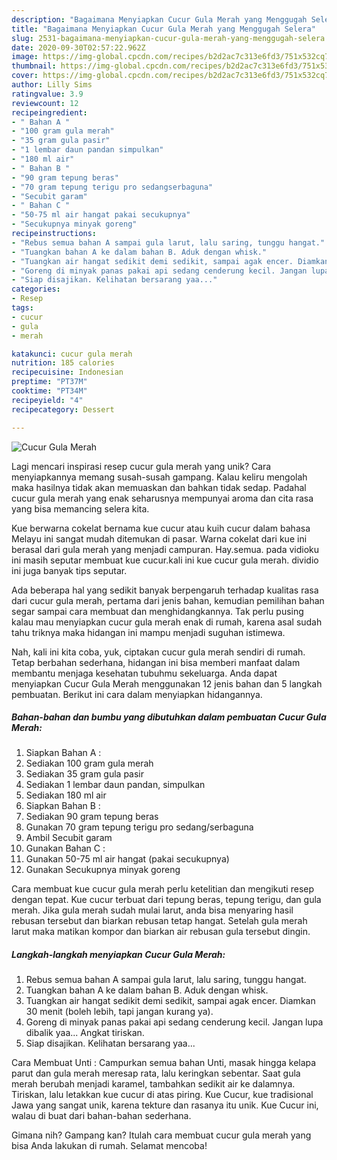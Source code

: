 ```yaml
---
description: "Bagaimana Menyiapkan Cucur Gula Merah yang Menggugah Selera"
title: "Bagaimana Menyiapkan Cucur Gula Merah yang Menggugah Selera"
slug: 2531-bagaimana-menyiapkan-cucur-gula-merah-yang-menggugah-selera
date: 2020-09-30T02:57:22.962Z
image: https://img-global.cpcdn.com/recipes/b2d2ac7c313e6fd3/751x532cq70/cucur-gula-merah-foto-resep-utama.jpg
thumbnail: https://img-global.cpcdn.com/recipes/b2d2ac7c313e6fd3/751x532cq70/cucur-gula-merah-foto-resep-utama.jpg
cover: https://img-global.cpcdn.com/recipes/b2d2ac7c313e6fd3/751x532cq70/cucur-gula-merah-foto-resep-utama.jpg
author: Lilly Sims
ratingvalue: 3.9
reviewcount: 12
recipeingredient:
- " Bahan A "
- "100 gram gula merah"
- "35 gram gula pasir"
- "1 lembar daun pandan simpulkan"
- "180 ml air"
- " Bahan B "
- "90 gram tepung beras"
- "70 gram tepung terigu pro sedangserbaguna"
- "Secubit garam"
- " Bahan C "
- "50-75 ml air hangat pakai secukupnya"
- "Secukupnya minyak goreng"
recipeinstructions:
- "Rebus semua bahan A sampai gula larut, lalu saring, tunggu hangat."
- "Tuangkan bahan A ke dalam bahan B. Aduk dengan whisk."
- "Tuangkan air hangat sedikit demi sedikit, sampai agak encer. Diamkan 30 menit (boleh lebih, tapi jangan kurang ya)."
- "Goreng di minyak panas pakai api sedang cenderung kecil. Jangan lupa dibalik yaa... Angkat tiriskan."
- "Siap disajikan. Kelihatan bersarang yaa..."
categories:
- Resep
tags:
- cucur
- gula
- merah

katakunci: cucur gula merah 
nutrition: 185 calories
recipecuisine: Indonesian
preptime: "PT37M"
cooktime: "PT34M"
recipeyield: "4"
recipecategory: Dessert

---
```



![Cucur Gula Merah](https://img-global.cpcdn.com/recipes/b2d2ac7c313e6fd3/751x532cq70/cucur-gula-merah-foto-resep-utama.jpg)

Lagi mencari inspirasi resep cucur gula merah yang unik? Cara menyiapkannya memang susah-susah gampang. Kalau keliru mengolah maka hasilnya tidak akan memuaskan dan bahkan tidak sedap. Padahal cucur gula merah yang enak seharusnya mempunyai aroma dan cita rasa yang bisa memancing selera kita.

Kue berwarna cokelat bernama kue cucur atau kuih cucur dalam bahasa Melayu ini sangat mudah ditemukan di pasar. Warna cokelat dari kue ini berasal dari gula merah yang menjadi campuran. Hay.semua. pada vidioku ini masih seputar membuat kue cucur.kali ini kue cucur gula merah. dividio ini juga banyak tips seputar.

Ada beberapa hal yang sedikit banyak berpengaruh terhadap kualitas rasa dari cucur gula merah, pertama dari jenis bahan, kemudian pemilihan bahan segar sampai cara membuat dan menghidangkannya. Tak perlu pusing kalau mau menyiapkan cucur gula merah enak di rumah, karena asal sudah tahu triknya maka hidangan ini mampu menjadi suguhan istimewa.


Nah, kali ini kita coba, yuk, ciptakan cucur gula merah sendiri di rumah. Tetap berbahan sederhana, hidangan ini bisa memberi manfaat dalam membantu menjaga kesehatan tubuhmu sekeluarga. Anda dapat menyiapkan Cucur Gula Merah menggunakan 12 jenis bahan dan 5 langkah pembuatan. Berikut ini cara dalam menyiapkan hidangannya.

<!--inarticleads1-->

##### Bahan-bahan dan bumbu yang dibutuhkan dalam pembuatan Cucur Gula Merah:

1. Siapkan  Bahan A :
1. Sediakan 100 gram gula merah
1. Sediakan 35 gram gula pasir
1. Sediakan 1 lembar daun pandan, simpulkan
1. Sediakan 180 ml air
1. Siapkan  Bahan B :
1. Sediakan 90 gram tepung beras
1. Gunakan 70 gram tepung terigu pro sedang/serbaguna
1. Ambil Secubit garam
1. Gunakan  Bahan C :
1. Gunakan 50-75 ml air hangat (pakai secukupnya)
1. Gunakan Secukupnya minyak goreng


Cara membuat kue cucur gula merah perlu ketelitian dan mengikuti resep dengan tepat. Kue cucur terbuat dari tepung beras, tepung terigu, dan gula merah. Jika gula merah sudah mulai larut, anda bisa menyaring hasil rebusan tersebut dan biarkan rebusan tetap hangat. Setelah gula merah larut maka matikan kompor dan biarkan air rebusan gula tersebut dingin. 

<!--inarticleads2-->

##### Langkah-langkah menyiapkan Cucur Gula Merah:

1. Rebus semua bahan A sampai gula larut, lalu saring, tunggu hangat.
1. Tuangkan bahan A ke dalam bahan B. Aduk dengan whisk.
1. Tuangkan air hangat sedikit demi sedikit, sampai agak encer. Diamkan 30 menit (boleh lebih, tapi jangan kurang ya).
1. Goreng di minyak panas pakai api sedang cenderung kecil. Jangan lupa dibalik yaa... Angkat tiriskan.
1. Siap disajikan. Kelihatan bersarang yaa...


Cara Membuat Unti : Campurkan semua bahan Unti, masak hingga kelapa parut dan gula merah meresap rata, lalu keringkan sebentar. Saat gula merah berubah menjadi karamel, tambahkan sedikit air ke dalamnya. Tiriskan, lalu letakkan kue cucur di atas piring. Kue Cucur, kue tradisional Jawa yang sangat unik, karena tekture dan rasanya itu unik. Kue Cucur ini, walau di buat dari bahan-bahan sederhana. 

Gimana nih? Gampang kan? Itulah cara membuat cucur gula merah yang bisa Anda lakukan di rumah. Selamat mencoba!
